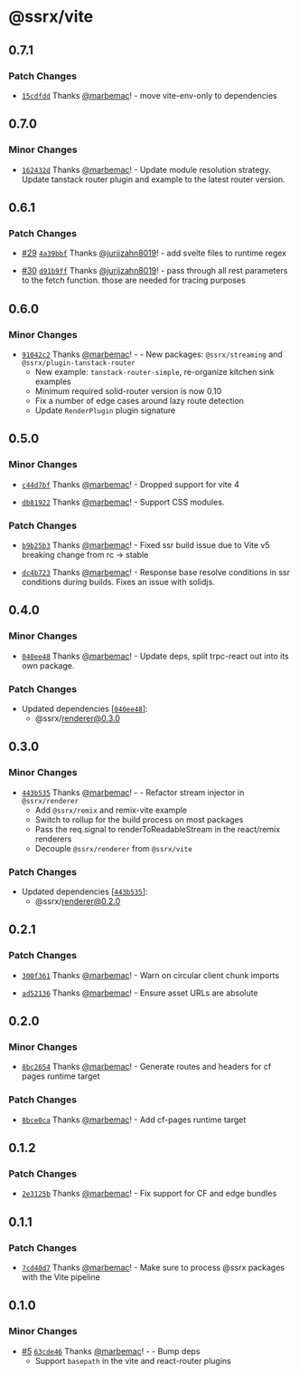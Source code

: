 # @ssrx/vite

## 0.7.1

### Patch Changes

- [`15cdfdd`](https://github.com/marbemac/ssrx/commit/15cdfdda82375d1de6a20c33fcee26bb5cc3606b) Thanks
  [@marbemac](https://github.com/marbemac)! - move vite-env-only to dependencies

## 0.7.0

### Minor Changes

- [`162432d`](https://github.com/marbemac/ssrx/commit/162432d8e333c8fa5d8fdf17956c20dd5bef01cb) Thanks
  [@marbemac](https://github.com/marbemac)! - Update module resolution strategy. Update tanstack router plugin and
  example to the latest router version.

## 0.6.1

### Patch Changes

- [#29](https://github.com/marbemac/ssrx/pull/29)
  [`4a39bbf`](https://github.com/marbemac/ssrx/commit/4a39bbf7597bd041c436c36da79f2d6c0519fdc6) Thanks
  [@jurijzahn8019](https://github.com/jurijzahn8019)! - add svelte files to runtime regex

- [#30](https://github.com/marbemac/ssrx/pull/30)
  [`d91b9ff`](https://github.com/marbemac/ssrx/commit/d91b9fffe4fd82142350f1402a580bf21750f1a9) Thanks
  [@jurijzahn8019](https://github.com/jurijzahn8019)! - pass through all rest parameters to the fetch function. those
  are needed for tracing purposes

## 0.6.0

### Minor Changes

- [`91042c2`](https://github.com/marbemac/ssrx/commit/91042c2512c828d942c2e5c2e2fce16dbc0ded67) Thanks
  [@marbemac](https://github.com/marbemac)! - - New packages: `@ssrx/streaming` and `@ssrx/plugin-tanstack-router`
  - New example: `tanstack-router-simple`, re-organize kitchen sink examples
  - Minimum required solid-router version is now 0.10
  - Fix a number of edge cases around lazy route detection
  - Update `RenderPlugin` plugin signature

## 0.5.0

### Minor Changes

- [`c44d7bf`](https://github.com/marbemac/ssrx/commit/c44d7bf463ff41eeb53ea4bd79580a9d8ce87471) Thanks
  [@marbemac](https://github.com/marbemac)! - Dropped support for vite 4

- [`db81922`](https://github.com/marbemac/ssrx/commit/db819220a1ed2006c8e2bdbd50ff6d6ab6d40b16) Thanks
  [@marbemac](https://github.com/marbemac)! - Support CSS modules.

### Patch Changes

- [`b9b25b3`](https://github.com/marbemac/ssrx/commit/b9b25b37fecc4a443599d59d73dfdf506769517d) Thanks
  [@marbemac](https://github.com/marbemac)! - Fixed ssr build issue due to Vite v5 breaking change from rc -> stable

- [`dc4b723`](https://github.com/marbemac/ssrx/commit/dc4b723b031fc89e36beff8c1b1bde0b64283673) Thanks
  [@marbemac](https://github.com/marbemac)! - Response base resolve conditions in ssr conditions during builds. Fixes an
  issue with solidjs.

## 0.4.0

### Minor Changes

- [`040ee48`](https://github.com/marbemac/ssrx/commit/040ee4869cf7fa5bb12cbb711be9d47d3d539c29) Thanks
  [@marbemac](https://github.com/marbemac)! - Update deps, split trpc-react out into its own package.

### Patch Changes

- Updated dependencies [[`040ee48`](https://github.com/marbemac/ssrx/commit/040ee4869cf7fa5bb12cbb711be9d47d3d539c29)]:
  - @ssrx/renderer@0.3.0

## 0.3.0

### Minor Changes

- [`443b535`](https://github.com/marbemac/ssrx/commit/443b535a5a3767a453114038796baf1f684ebfed) Thanks
  [@marbemac](https://github.com/marbemac)! - - Refactor stream injector in `@ssrx/renderer`
  - Add `@ssrx/remix` and remix-vite example
  - Switch to rollup for the build process on most packages
  - Pass the req.signal to renderToReadableStream in the react/remix renderers
  - Decouple `@ssrx/renderer` from `@ssrx/vite`

### Patch Changes

- Updated dependencies [[`443b535`](https://github.com/marbemac/ssrx/commit/443b535a5a3767a453114038796baf1f684ebfed)]:
  - @ssrx/renderer@0.2.0

## 0.2.1

### Patch Changes

- [`300f361`](https://github.com/marbemac/ssrx/commit/300f3611325eb34134f37f66313642d9a074b812) Thanks
  [@marbemac](https://github.com/marbemac)! - Warn on circular client chunk imports

- [`ad52136`](https://github.com/marbemac/ssrx/commit/ad521367cdfb993d91b2af3d994eecf2ebd6b00f) Thanks
  [@marbemac](https://github.com/marbemac)! - Ensure asset URLs are absolute

## 0.2.0

### Minor Changes

- [`8bc2654`](https://github.com/marbemac/ssrx/commit/8bc26540aa180f53540307a58d0831a859b893f0) Thanks
  [@marbemac](https://github.com/marbemac)! - Generate routes and headers for cf pages runtime target

### Patch Changes

- [`8bce0ca`](https://github.com/marbemac/ssrx/commit/8bce0cab6578b742406102013bf69cbce5de3c30) Thanks
  [@marbemac](https://github.com/marbemac)! - Add cf-pages runtime target

## 0.1.2

### Patch Changes

- [`2e3125b`](https://github.com/marbemac/ssrx/commit/2e3125b9763041b8ff3d7bede66b51b56f04628a) Thanks
  [@marbemac](https://github.com/marbemac)! - Fix support for CF and edge bundles

## 0.1.1

### Patch Changes

- [`7cd40d7`](https://github.com/marbemac/ssrx/commit/7cd40d7ff7b1aeb8f0853e454e3262dee569253a) Thanks
  [@marbemac](https://github.com/marbemac)! - Make sure to process @ssrx packages with the Vite pipeline

## 0.1.0

### Minor Changes

- [#5](https://github.com/marbemac/ssrx/pull/5)
  [`63cde46`](https://github.com/marbemac/ssrx/commit/63cde4631a142ffe352a9fa008b09f153a45ce1d) Thanks
  [@marbemac](https://github.com/marbemac)! - - Bump deps
  - Support `basepath` in the vite and react-router plugins
